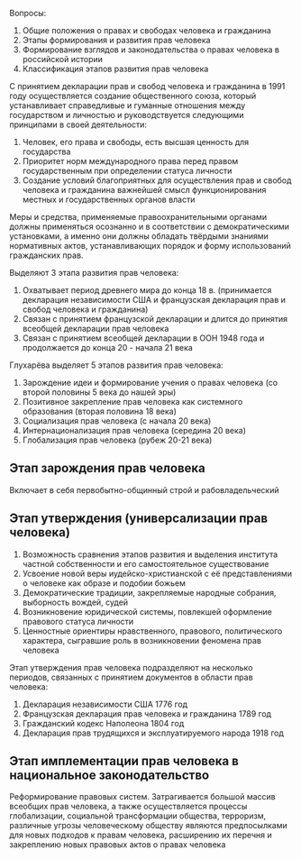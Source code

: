 Вопросы:
1. Общие положения о правах и свободах человека и гражданина
2. Этапы формирования и развития прав человека
3. Формирование взглядов и законодательства о правах человека в российской истории
4. Классификация этапов развития прав человека

С принятием декларации прав и свобод человека и гражданина в 1991 году осуществляется создание общественного союза, который устанавливает справедливые и гуманные отношения между государством и личностью и руководствуется следующими принципами в своей деятельности:
1. Человек, его права и свободы, есть высшая ценность для государства
2. Приоритет норм международного права перед правом государственным при определении статуса личности
3. Создание условий благоприятных для осуществления прав и свобод человека и гражданина важнейшей смысл функционирования местных и государственных органов власти

Меры и средства, применяемые правоохранительными органами должны применяться осознанно и в соответствии с демократическими установками, а именно они должны обладать твёрдыми знаниями нормативных актов, устанавливающих порядок и форму использований гражданских прав.

Выделяют 3 этапа развития прав человека:
1. Охватывает период древнего мира до конца 18 в. (принимается декларация независимости США и французская декларация прав и свобод человека и гражданина)
2. Связан с принятием французской декларации и длится до принятия всеобщей декларации прав человека 
3. Связан с принятием всеобщей декларации в ООН 1948 года и продолжается до конца 20 - начала 21 века

Глухарёва выделяет 5 этапов развития прав человека:
1. Зарождение идеи и формирование учения о правах человека (со второй половины 5 века до нашей эры)
2. Позитивное закрепление прав человека как системного образования (вторая половина 18 века)
3. Социализация прав человека (с начала 20 века)
4. Интернационализация прав человека (середина 20 века)
5. Глобализация прав человека (рубеж 20-21 века)

## Этап зарождения прав человека 
Включает в себя первобытно-общинный строй и рабовладельческий

## Этап утверждения (универсализации прав человека)
1. Возможность сравнения этапов развития и выделения института частной собственности и его самостоятельное существование 
2. Усвоение новой веры иудейско-христианской с её представлениями о человеке как образе и подобии божьем 
3. Демократические традиции, закрепляемые народные собрания, выборность вождей, судей
4. Возникновение юридической системы, повлекшей оформление правового статуса личности
5. Ценностные ориентиры нравственного, правового, политического характера, сыгравшие роль в возникновении феномена прав человека

Этап утверждения прав человека подразделяют на несколько периодов, связанных с принятием документов в области прав человека:
1. Декларация независимости США 1776 год 
2. Французская декларация прав человека и гражданина 1789 год
3. Гражданский кодекс Наполеона 1804 год
4. Декларация прав трудящихся и эксплуатируемого народа 1918 год

## Этап имплементации прав человека в национальное законодательство

Реформирование правовых систем. Затрагивается большой массив всеобщих прав человека, а также осуществляется процессы глобализации, социальной трансформации общества, терроризм, различные угрозы человеческому обществу являются предпосылками для новых подходов к правам человека, расширению их перечня и закреплению новых правовых актов о правах человека